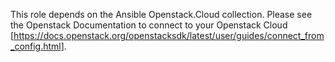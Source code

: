 

This role depends on the Ansible Openstack.Cloud collection. Please see the Openstack Documentation to connect to your Openstack Cloud [https://docs.openstack.org/openstacksdk/latest/user/guides/connect_from_config.html].


